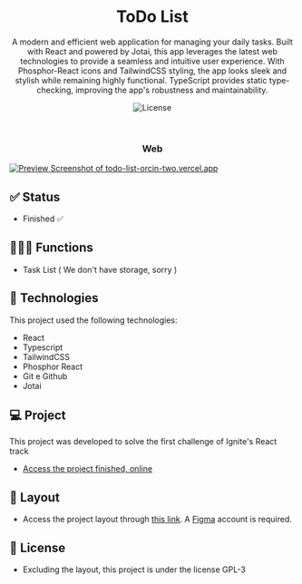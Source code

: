 <h1 align="center"> ToDo List </h1>

<p align="center">
A modern and efficient web application for managing your daily tasks. Built with React and powered by Jotai, this app leverages the latest web technologies to provide a seamless and intuitive user experience. With Phosphor-React icons and TailwindCSS styling, the app looks sleek and stylish while remaining highly functional. TypeScript provides static type-checking, improving the app's robustness and maintainability. 
</p>

<p align="center">
  <img alt="License" src="./assets/screenshot.png">
</p>

<br>

<p align="center" width='100%'>

  <h3 align='center'>Web</h3>
  <a href="https://todo-list-orcin-two.vercel.app/" target="_blank" >
   <img alt="Preview Screenshot of todo-list-orcin-two.vercel.app" class="screenshot_image__fGVUW" src="blob:https://vercel.com/a5d6449c-0b37-45d5-b13d-b83a8fcafcc7">
  </a>

</p>

## ✅ Status

- Finished ✅

## 👨🏼‍💻 Functions

- Task List ( We don't have storage, sorry )

## 🚀 Technologies

This project used the following technologies:

- React
- Typescript
- TailwindCSS
- Phosphor React
- Git e Github
- Jotai

## 💻 Project

This project was developed to solve the first challenge of Ignite's React track

- [Access the project finished, online](https://todo-list-orcin-two.vercel.app/)

## 🔖 Layout

- Access the project layout through [this link](<https://www.figma.com/file/AMVmhNJA2eXP33dpvauLJ7/ToDo-List-(Copy)?node-id=12-106&t=9KyyrWM5n7SbpdLn-0>). A [Figma](https://figma.com) account is required.

## :memo: License

- Excluding the layout, this project is under the license GPL-3
